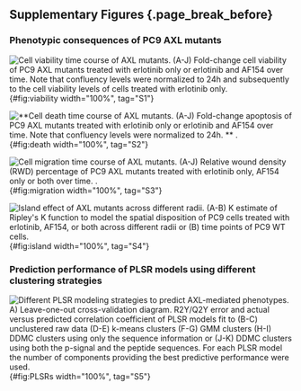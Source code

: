 ## Supplementary Figures {.page_break_before}

### Phenotypic consequences of PC9 AXL mutants

![**Cell viability time course of AXL mutants.** (A-J) Fold-change cell viability of PC9 AXL mutants treated with erlotinib only or erlotinib and AF154 over time. Note that confluency levels were normalized to 24h and subsequently to the cell viability levels of cells treated with erlotinib only.](figureS1.svg){#fig:viability width="100%", tag="S1"}

![**Cell death time course of AXL mutants. (A-J) Fold-change apoptosis of PC9 AXL mutants treated with erlotinib only or erlotinib and AF154 over time. Note that confluency levels were normalized to 24h. ** .](figureS2.svg){#fig:death width="100%", tag="S2"}

![**Cell migration time course of AXL mutants. (A-J) Relative wound density (RWD) percentage of PC9 AXL mutants treated with erlotinib only, AF154 only or both over time.** .](figureS3.svg){#fig:migration width="100%", tag="S3"}

![**Island effect of AXL mutants across different radii.** (A-B) K estimate of Ripley's K function to model the spatial disposition of PC9 cells treated with erlotinib, AF154, or both across different radii or (B) time points of PC9 WT cells. ](figureS4.svg){#fig:island width="100%", tag="S4"}


### Prediction performance of PLSR models using different clustering strategies

![**Different PLSR modeling strategies to predict AXL-mediated phenotypes.** A) Leave-one-out cross-validation diagram. R2Y/Q2Y error and actual versus predicted correlation coefficient of PLSR models fit to (B-C) unclustered raw data (D-E) k-means clusters (F-G) GMM clusters (H-I) DDMC clusters using only the sequence information or (J-K) DDMC clusters using both the p-signal and the peptide sequences. For each PLSR model the number of components providing the best predictive performance were used. ](figureS5.svg){#fig:PLSRs width="100%", tag="S5"}